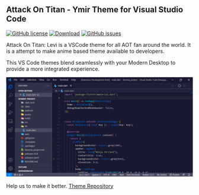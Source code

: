 ## Attack On Titan - Ymir Theme for Visual Studio Code

[![GitHub license](https://img.shields.io/badge/License-MIT-orange)](https://github.com/spellsaif/attack-on-titan-ymir-theme/blob/main/LICENSE) [![Download](https://img.shields.io/badge/VS%20Code-v1.1.0-green)](https://marketplace.visualstudio.com/items?itemName=spellsaif.aot---attack-on-titan-ymir) [![GitHub issues](https://img.shields.io/badge/issues-0-yellow)](https://github.com/spellsaif/attack-on-titan-ymir-theme/issues)

Attack On Titan: Levi is a VSCode theme for all AOT fan around the world. It is a attempt to make anime based theme available to developers. 

This VS Code themes blend seamlessly with your Modern Desktop to provide a more integrated experience.

![Theme Preview](res/levi.png)

Help us to make it better.
[Theme Repository](https://github.com/spellsaif/attack-on-titan-ymir-theme)